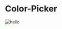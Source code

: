 # Color-Picker

![hello](https://drive.google.com/file/d/1YeqBj0KZiXp9rdKPrvP915PBAvrgE3C4/view?usp=sharing)
